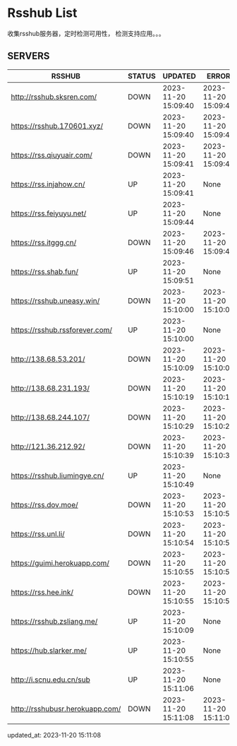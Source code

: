 # Rsshub List

收集rsshub服务器，定时检测可用性， 检测支持应用。。。


## SERVERS

|  RSSHUB   | STATUS  | UPDATED  | ERROR  | TWITTER |  
|  ----  | ----  | ----  | ----  | ---- |  
| http://rsshub.sksren.com/ | DOWN | 2023-11-20 15:09:40 | 2023-11-20 15:09:40 |  
| https://rsshub.170601.xyz/ | DOWN | 2023-11-20 15:09:40 | 2023-11-20 15:09:40 |  
| https://rss.qiuyuair.com/ | DOWN | 2023-11-20 15:09:41 | 2023-11-20 15:09:41 |  
| https://rss.injahow.cn/ | UP | 2023-11-20 15:09:41 | None ||  
| https://rss.feiyuyu.net/ | UP | 2023-11-20 15:09:44 | None ||  
| https://rss.itggg.cn/ | DOWN | 2023-11-20 15:09:46 | 2023-11-20 15:09:46 |  
| https://rss.shab.fun/ | UP | 2023-11-20 15:09:51 | None ||  
| https://rsshub.uneasy.win/ | DOWN | 2023-11-20 15:10:00 | 2023-11-20 15:10:00 |  
| https://rsshub.rssforever.com/ | UP | 2023-11-20 15:10:00 | None ||  
| http://138.68.53.201/ | DOWN | 2023-11-20 15:10:09 | 2023-11-20 15:10:09 |  
| http://138.68.231.193/ | DOWN | 2023-11-20 15:10:19 | 2023-11-20 15:10:19 |  
| http://138.68.244.107/ | DOWN | 2023-11-20 15:10:29 | 2023-11-20 15:10:29 |  
| http://121.36.212.92/ | DOWN | 2023-11-20 15:10:39 | 2023-11-20 15:10:39 |  
| https://rsshub.liumingye.cn/ | UP | 2023-11-20 15:10:49 | None ||  
| https://rss.dov.moe/ | DOWN | 2023-11-20 15:10:53 | 2023-11-20 15:10:53 |  
| https://rss.unl.li/ | DOWN | 2023-11-20 15:10:54 | 2023-11-20 15:10:54 |  
| https://guimi.herokuapp.com/ | DOWN | 2023-11-20 15:10:55 | 2023-11-20 15:10:55 |  
| https://rss.hee.ink/ | DOWN | 2023-11-20 15:10:55 | 2023-11-20 15:10:55 |  
| https://rsshub.zsliang.me/ | UP | 2023-11-20 15:10:09 | None |OK|  
| https://hub.slarker.me/ | UP | 2023-11-20 15:10:55 | None ||  
| http://i.scnu.edu.cn/sub | UP | 2023-11-20 15:11:06 | None ||  
| http://rsshubusr.herokuapp.com/ | DOWN | 2023-11-20 15:11:08 | 2023-11-20 15:11:08 |  
  

updated_at: 2023-11-20 15:11:08  
